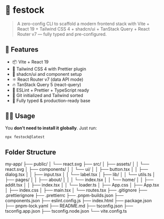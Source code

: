 # 🧰 festock

> A zero-config CLI to scaffold a modern frontend stack with Vite + React 19 + Tailwind CSS 4 + shadcn/ui + TanStack Query + React Router v7 — fully typed and pre-configured.

## 🚀 Features

- 📦 Vite + React 19
- 🎨 Tailwind CSS 4 with Prettier plugin
- 🧱 shadcn/ui and component setup
- ⚛️ React Router v7 (data API mode)
- 🔥 TanStack Query 5 (react-query)
- 💅 ESLint + Prettier + TypeScript ready
- 🔧 Git initialized and Tailwind sorted
- 🎯 Fully typed & production-ready base

## 🧑‍💻 Usage

You **don't need to install it globally**. Just run:

```bash
npx festock@latest
```

## Folder Structure

my-app/
├── public/
│ └── react.svg
├── src/
│ ├── assets/
│ │ └── react.svg
│ ├── components/
│ │ └── ui/
│ │ ├── button.tsx
│ │ ├── dialog.tsx
│ │ ├── input.tsx
│ │ └── label.tsx
│ ├── lib/
│ │ └── utils.ts
│ ├── pages/
│ │ ├── about/
│ │ │ └── index.tsx
│ │ └── home/
│ │ ├── addit.tsx
│ │ ├── index.tsx
│ │ └── loader.ts
│ ├── App.css
│ ├── App.tsx
│ ├── index.css
│ ├── main.tsx
│ └── routes.tsx
├── .gitignore
├── .prettierignore
├── .prettierrc
├── .pnpm-builds.json
├── components.json
├── eslint.config.js
├── index.html
├── package.json
├── pnpm-lock.yaml
├── README.md
├── tsconfig.json
├── tsconfig.app.json
├── tsconfig.node.json
└── vite.config.ts
